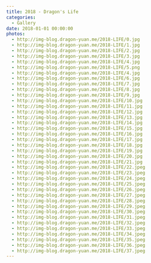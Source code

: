 ```yaml
---
title: 2018 - Dragon's Life
categories:
  - Gallery
date: 2018-01-01 00:00:00
photos:
  - http://img-blog.dragon-yuan.me/2018-LIFE/0.jpg
  - http://img-blog.dragon-yuan.me/2018-LIFE/1.jpg
  - http://img-blog.dragon-yuan.me/2018-LIFE/2.jpg
  - http://img-blog.dragon-yuan.me/2018-LIFE/3.jpg
  - http://img-blog.dragon-yuan.me/2018-LIFE/4.jpg
  - http://img-blog.dragon-yuan.me/2018-LIFE/5.png
  - http://img-blog.dragon-yuan.me/2018-LIFE/4.jpg
  - http://img-blog.dragon-yuan.me/2018-LIFE/6.jpg
  - http://img-blog.dragon-yuan.me/2018-LIFE/7.jpg
  - http://img-blog.dragon-yuan.me/2018-LIFE/8.jpg
  - http://img-blog.dragon-yuan.me/2018-LIFE/9.jpg
  - http://img-blog.dragon-yuan.me/2018-LIFE/10.jpg
  - http://img-blog.dragon-yuan.me/2018-LIFE/11.jpg
  - http://img-blog.dragon-yuan.me/2018-LIFE/12.jpg
  - http://img-blog.dragon-yuan.me/2018-LIFE/13.jpg
  - http://img-blog.dragon-yuan.me/2018-LIFE/14.jpg
  - http://img-blog.dragon-yuan.me/2018-LIFE/15.jpg
  - http://img-blog.dragon-yuan.me/2018-LIFE/16.jpg
  - http://img-blog.dragon-yuan.me/2018-LIFE/17.jpg
  - http://img-blog.dragon-yuan.me/2018-LIFE/18.jpg
  - http://img-blog.dragon-yuan.me/2018-LIFE/19.jpg
  - http://img-blog.dragon-yuan.me/2018-LIFE/20.jpg
  - http://img-blog.dragon-yuan.me/2018-LIFE/21.jpg
  - http://img-blog.dragon-yuan.me/2018-LIFE/22.jpeg
  - http://img-blog.dragon-yuan.me/2018-LIFE/23.jpeg
  - http://img-blog.dragon-yuan.me/2018-LIFE/24.jpeg
  - http://img-blog.dragon-yuan.me/2018-LIFE/25.jpeg
  - http://img-blog.dragon-yuan.me/2018-LIFE/26.jpeg
  - http://img-blog.dragon-yuan.me/2018-LIFE/27.jpeg
  - http://img-blog.dragon-yuan.me/2018-LIFE/28.jpeg
  - http://img-blog.dragon-yuan.me/2018-LIFE/29.jpeg
  - http://img-blog.dragon-yuan.me/2018-LIFE/30.jpeg
  - http://img-blog.dragon-yuan.me/2018-LIFE/31.jpeg
  - http://img-blog.dragon-yuan.me/2018-LIFE/32.jpeg
  - http://img-blog.dragon-yuan.me/2018-LIFE/33.jpeg
  - http://img-blog.dragon-yuan.me/2018-LIFE/34.jpeg
  - http://img-blog.dragon-yuan.me/2018-LIFE/35.jpeg
  - http://img-blog.dragon-yuan.me/2018-LIFE/36.jpeg
  - http://img-blog.dragon-yuan.me/2018-LIFE/37.jpeg
---
```


